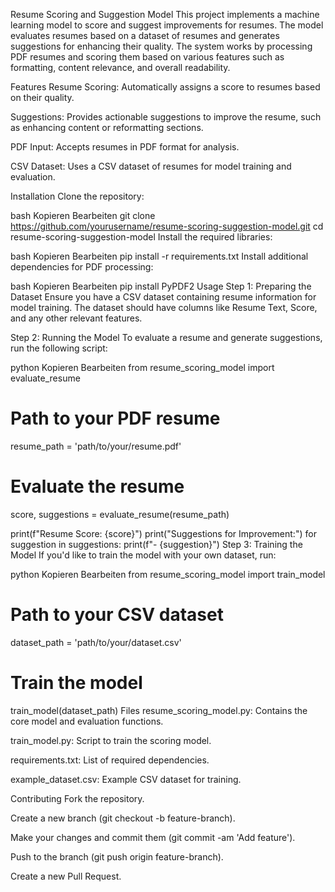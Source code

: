 Resume Scoring and Suggestion Model
This project implements a machine learning model to score and suggest improvements for resumes. The model evaluates resumes based on a dataset of resumes and generates suggestions for enhancing their quality. The system works by processing PDF resumes and scoring them based on various features such as formatting, content relevance, and overall readability.

Features
Resume Scoring: Automatically assigns a score to resumes based on their quality.

Suggestions: Provides actionable suggestions to improve the resume, such as enhancing content or reformatting sections.

PDF Input: Accepts resumes in PDF format for analysis.

CSV Dataset: Uses a CSV dataset of resumes for model training and evaluation.

Installation
Clone the repository:

bash
Kopieren
Bearbeiten
git clone https://github.com/yourusername/resume-scoring-suggestion-model.git
cd resume-scoring-suggestion-model
Install the required libraries:

bash
Kopieren
Bearbeiten
pip install -r requirements.txt
Install additional dependencies for PDF processing:

bash
Kopieren
Bearbeiten
pip install PyPDF2
Usage
Step 1: Preparing the Dataset
Ensure you have a CSV dataset containing resume information for model training. The dataset should have columns like Resume Text, Score, and any other relevant features.

Step 2: Running the Model
To evaluate a resume and generate suggestions, run the following script:

python
Kopieren
Bearbeiten
from resume_scoring_model import evaluate_resume

# Path to your PDF resume
resume_path = 'path/to/your/resume.pdf'

# Evaluate the resume
score, suggestions = evaluate_resume(resume_path)

print(f"Resume Score: {score}")
print("Suggestions for Improvement:")
for suggestion in suggestions:
    print(f"- {suggestion}")
Step 3: Training the Model
If you'd like to train the model with your own dataset, run:

python
Kopieren
Bearbeiten
from resume_scoring_model import train_model

# Path to your CSV dataset
dataset_path = 'path/to/your/dataset.csv'

# Train the model
train_model(dataset_path)
Files
resume_scoring_model.py: Contains the core model and evaluation functions.

train_model.py: Script to train the scoring model.

requirements.txt: List of required dependencies.

example_dataset.csv: Example CSV dataset for training.

Contributing
Fork the repository.

Create a new branch (git checkout -b feature-branch).

Make your changes and commit them (git commit -am 'Add feature').

Push to the branch (git push origin feature-branch).

Create a new Pull Request.
